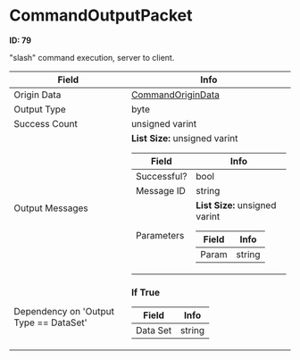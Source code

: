 # CommandOutputPacket

__ID: 79__

"slash" command execution, server to client.

<table><thead><tr><th>Field</th><th>Info</th></tr></thead><tbody>
<tr><td>Origin Data</td><td><a href="../types/CommandOriginData.md">CommandOriginData</a></td></tr>
<tr><td>Output Type</td><td>byte</td></tr>
<tr><td>Success Count</td><td>unsigned varint</td></tr>
<tr><td>Output Messages</td><td><b>List Size:</b> unsigned varint
  <table><thead><tr><th>Field</th><th>Info</th></tr></thead><tbody>
  <tr><td>Successful?</td><td>bool</td></tr>
  <tr><td>Message ID</td><td>string</td></tr>
  <tr><td>Parameters</td><td><b>List Size:</b> unsigned varint
    <table><thead><tr><th>Field</th><th>Info</th></tr></thead><tbody>
    <tr><td>Param</td><td>string</td></tr>
    </tbody></table></td></tr>
  </tbody></table></td></tr>
<tr><td>Dependency on 'Output Type == DataSet'</td><td><b>If True</b><br>
  <table><thead><tr><th>Field</th><th>Info</th></tr></thead><tbody>
  <tr><td>Data Set</td><td>string</td></tr>
  </tbody></table></td></tr>
</tbody></table>